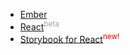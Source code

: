   * [Ember](/docs/clients/javascript/ember)
  * [React](/docs/clients/javascript/react)<sup style="color: #a0a0a0">beta</sup>
  * [Storybook for React](/docs/clients/javascript/react-storybook)<sup style="color: red">new!</sup>
